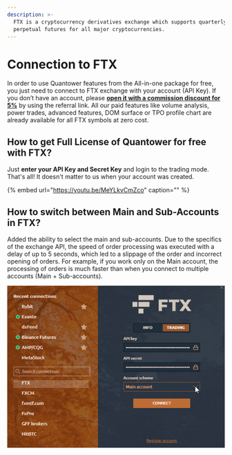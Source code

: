 ```yaml
---
description: >-
  FTX is a cryptocurrency derivatives exchange which supports quarterly and
  perpetual futures for all major cryptocurrencies.
---
```


# Connection to FTX

In order to use Quantower features from the All-in-one package for free, you just need to connect to FTX exchange with your account \(API Key\). If you don’t have an account, please [**open it with a commission discount for 5%**](https://ftx.com/#a=quantower) by using the referral link. All our paid features like volume analysis, power trades, advanced features, DOM surface or TPO profile chart are already available for all FTX symbols at zero cost.

## How to get Full License of Quantower for free with FTX?

Just **enter your API Key and Secret Key** and login to the trading mode. That's all! It doesn't matter to us when your account was created.

{% embed url="https://youtu.be/MeYLkvCmZco" caption="" %}

## **How to switch between Main and Sub-Accounts in FTX?**

Added the ability to select the main and sub-accounts. Due to the specifics of the exchange API, the speed of order processing was executed with a delay of up to 5 seconds, which led to a slippage of the order and incorrect opening of orders. For example, if you work only on the Main account, the processing of orders is much faster than when you connect to multiple accounts \(Main + Sub-accounts\).

![](../.gitbook/assets/ftx-accounts.gif)

